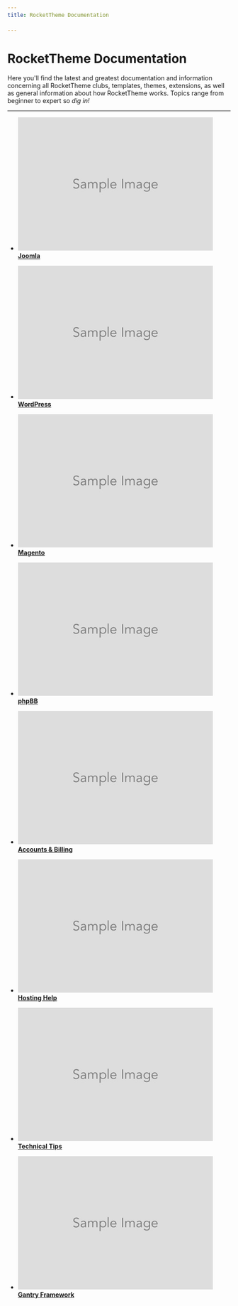 ```yaml
---
title: RocketTheme Documentation

---
```


RocketTheme Documentation
=========================

Here you'll find the latest and greatest documentation and information concerning all RocketTheme clubs, templates, themes, extensions, as well as general information about how RocketTheme works. Topics range from beginner to expert so *dig in!*

----------

* [![](assets/toc-sample.jpg) __Joomla__](joomla)

* [![](assets/toc-sample.jpg) __WordPress__](wordpress)

* [![](assets/toc-sample.jpg) __Magento__](magento)

* [![](assets/toc-sample.jpg) __phpBB__](phpbb)

* [![](assets/toc-sample.jpg) __Accounts & Billing__](accounts_billing)

* [![](assets/toc-sample.jpg) __Hosting Help__](hosting)

* [![](assets/toc-sample.jpg) __Technical Tips__](technical_tips)

* [![](assets/toc-sample.jpg) __Gantry Framework__](gantry)


